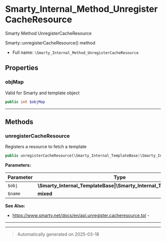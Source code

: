 
# Smarty_Internal_Method_UnregisterCacheResource

Smarty Method UnregisterCacheResource

Smarty::unregisterCacheResource() method

* Full name: `\Smarty_Internal_Method_UnregisterCacheResource`



## Properties


### objMap

Valid for Smarty and template object

```php
public int $objMap
```






***

## Methods


### unregisterCacheResource

Registers a resource to fetch a template

```php
public unregisterCacheResource(\Smarty_Internal_TemplateBase|\Smarty_Internal_Template|\Smarty $obj, mixed $name): \Smarty|\Smarty_Internal_Template
```








**Parameters:**

| Parameter | Type | Description |
|-----------|------|-------------|
| `$obj` | **\Smarty_Internal_TemplateBase&#124;\Smarty_Internal_Template&#124;\Smarty** |  |
| `$name` | **mixed** |  |





**See Also:**

* https://www.smarty.net/docs/en/api.unregister.cacheresource.tpl - 

***


***
> Automatically generated on 2025-03-18
